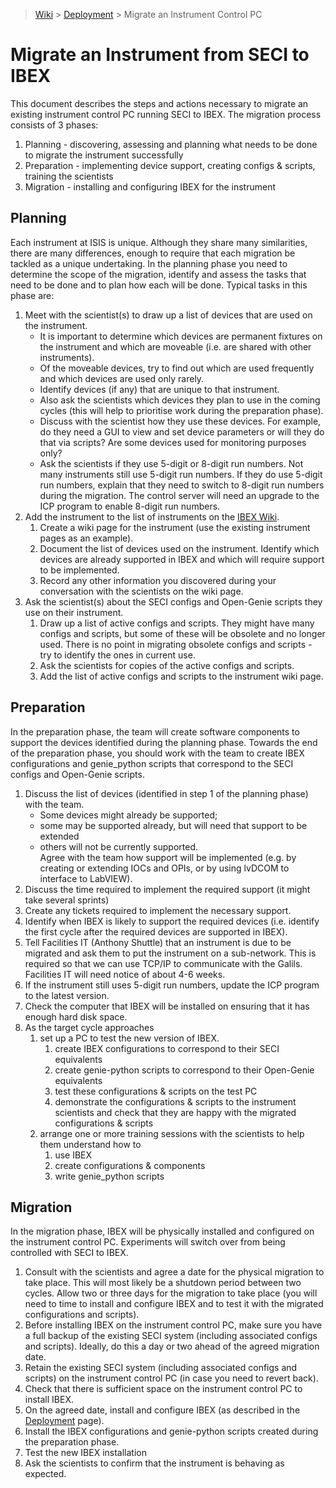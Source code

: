 > [Wiki](Home) > [Deployment](Deployment) > Migrate an Instrument Control PC

# Migrate an Instrument from SECI to IBEX

This document describes the steps and actions necessary to migrate an existing instrument control PC running SECI to IBEX. The migration process consists of 3 phases:

1. Planning - discovering, assessing and planning what needs to be done to migrate the instrument successfully
1. Preparation - implementing device support, creating configs & scripts, training the scientists
1. Migration - installing and configuring IBEX for the instrument

## Planning

Each instrument at ISIS is unique.  Although they share many similarities, there are many differences, enough to require that each migration be tackled as a unique undertaking.  In the planning phase you need to determine the scope of the migration, identify and assess the tasks that need to be done and to plan how each will be done.  Typical tasks in this phase are:

1. Meet with the scientist(s) to draw up a list of devices that are used on the instrument.  
   * It is important to determine which devices are permanent fixtures on the instrument and which are moveable (i.e. are shared with other instruments).
   * Of the moveable devices, try to find out which are used frequently and which devices are used only rarely.
   * Identify devices (if any) that are unique to that instrument.
   * Also ask the scientists which devices they plan to use in the coming cycles (this will help to prioritise work during the preparation phase).
   * Discuss with the scientist how they use these devices.  For example, do they need a GUI to view and set device parameters or will they do that via scripts?  Are some devices used for monitoring purposes only?
   * Ask the scientists if they use 5-digit or 8-digit run numbers.  Not many instruments still use 5-digit run numbers.  If they do use 5-digit run numbers, explain that they need to switch to 8-digit run numbers during the migration.  The control server will need an upgrade to the ICP program to enable 8-digit run numbers.  
1. Add the instrument to the list of instruments on the [IBEX Wiki](https://github.com/ISISComputingGroup/IBEX/wiki).
   1. Create a wiki page for the instrument (use the existing instrument pages as an example).
   1. Document the list of devices used on the instrument.  Identify which devices are already supported in IBEX and which will require support to be implemented.
   1. Record any other information you discovered during your conversation with the scientists on the wiki page.
1. Ask the scientist(s) about the SECI configs and Open-Genie scripts they use on their instrument.  
   1. Draw up a list of active configs and scripts.  They might have many configs and scripts, but some of these will be obsolete and no longer used.  There is no point in migrating obsolete configs and scripts - try to identify the ones in current use.
   1. Ask the scientists for copies of the active configs and scripts.  
   1. Add the list of active configs and scripts to the instrument wiki page.

## Preparation

In the preparation phase, the team will create software components to support the devices identified during the planning phase.  Towards the end of the preparation phase, you should work with the team to create IBEX configurations and genie_python scripts that correspond to the SECI configs and Open-Genie scripts.

1. Discuss the list of devices (identified in step 1 of the planning phase) with the team.  
   * Some devices might already be supported; 
   * some may be supported already, but will need that support to be extended 
   * others will not be currently supported.  
Agree with the team how support will be implemented (e.g. by creating or extending IOCs and OPIs, or by using lvDCOM to interface to LabVIEW).
1. Discuss the time required to implement the required support (it might take several sprints)
1. Create any tickets required to implement the necessary support.
1. Identify when IBEX is likely to support the required devices (i.e. identify the first cycle after the required devices are supported in IBEX).
1. Tell Facilities IT (Anthony Shuttle) that an instrument is due to be migrated and ask them to put the instrument on a sub-network.  This is required so that we can use TCP/IP to communicate with the Galils.  Facilities IT will need notice of about 4-6 weeks.
1. If the instrument still uses 5-digit run numbers, update the ICP program to the latest version.
1. Check the computer that IBEX will be installed on ensuring that it has enough hard disk space.
1. As the target cycle approaches
   1. set up a PC to test the new version of IBEX.
      1. create IBEX configurations to correspond to their SECI equivalents
      1. create genie-python scripts to correspond to their Open-Genie equivalents
      1. test these configurations & scripts on the test PC
      1. demonstrate the configurations & scripts to the instrument scientists and check that they are happy with the migrated configurations & scripts
   1. arrange one or more training sessions with the scientists to help them understand how to 
      1. use IBEX
      1. create configurations & components
      1. write genie_python scripts 

## Migration

In the migration phase, IBEX will be physically installed and configured on the instrument control PC.  Experiments will switch over from being controlled with SECI to IBEX.

1. Consult with the scientists and agree a date for the physical migration to take place.  This will most likely be a shutdown period between two cycles.  Allow two or three days for the migration to take place (you will need to time to install and configure IBEX and to test it with the migrated configurations and scripts).
1. Before installing IBEX on the instrument control PC, make sure you have a full backup of the existing SECI system (including associated configs and scripts).  Ideally, do this a day or two ahead of the agreed migration date.
1. Retain the existing SECI system (including associated configs and scripts) on the instrument control PC (in case you need to revert back).
1. Check that there is sufficient space on the instrument control PC to install IBEX.
1. On the agreed date, install and configure IBEX (as described in the [Deployment](Deployment) page).
1. Install the IBEX configurations and genie-python scripts created during the preparation phase.
1. Test the new IBEX installation
1. Ask the scientists to confirm that the instrument is behaving as expected.



